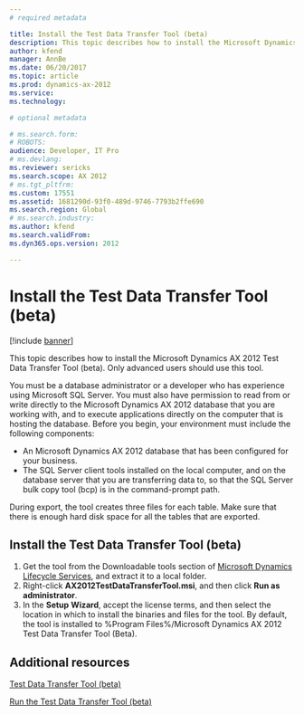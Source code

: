 ```yaml
---
# required metadata

title: Install the Test Data Transfer Tool (beta)
description: This topic describes how to install the Microsoft Dynamics AX 2012 Test Data Transfer Tool. 
author: kfend
manager: AnnBe
ms.date: 06/20/2017
ms.topic: article
ms.prod: dynamics-ax-2012 
ms.service: 
ms.technology:

# optional metadata

# ms.search.form: 
# ROBOTS: 
audience: Developer, IT Pro
# ms.devlang: 
ms.reviewer: sericks
ms.search.scope: AX 2012
# ms.tgt_pltfrm: 
ms.custom: 17551
ms.assetid: 1681290d-93f0-489d-9746-7793b2ffe690
ms.search.region: Global
# ms.search.industry: 
ms.author: kfend
ms.search.validFrom: 
ms.dyn365.ops.version: 2012

---
```


# Install the Test Data Transfer Tool (beta)

[!include [banner](../../includes/banner.md)]

This topic describes how to install the Microsoft Dynamics AX 2012 Test Data Transfer Tool (beta). Only advanced users should use this tool. 

You must be a database administrator or a developer who has experience using Microsoft SQL Server. You must also have permission to read from or write directly to the Microsoft Dynamics AX 2012 database that you are working with, and to execute applications directly on the computer that is hosting the database. Before you begin, your environment must include the following components:

-   An Microsoft Dynamics AX 2012 database that has been configured for your business.
-   The SQL Server client tools installed on the local computer, and on the database server that you are transferring data to, so that the SQL Server bulk copy tool (bcp) is in the command-prompt path.

During export, the tool creates three files for each table. Make sure that there is enough hard disk space for all the tables that are exported.

## Install the Test Data Transfer Tool (beta)
1.  Get the tool from the Downloadable tools section of [Microsoft Dynamics Lifecycle Services](https://go.microsoft.com/fwlink/?LinkId=228148), and extract it to a local folder.
2.  Right-click **AX2012TestDataTransferTool.msi**, and then click **Run as administrator**.
3.  In the **Setup** **Wizard**, accept the license terms, and then select the location in which to install the binaries and files for the tool. By default, the tool is installed to %Program Files%/Microsoft Dynamics AX 2012 Test Data Transfer Tool (Beta).



Additional resources
--------

[Test Data Transfer Tool (beta)](test-data-transfer-tool-beta-2012.md)

[Run the Test Data Transfer Tool (beta)](run-test-data-transfer-tool-beta.md)



